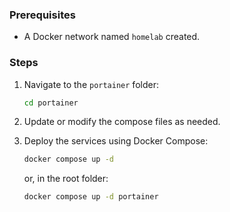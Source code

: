 ### Prerequisites
- A Docker network named `homelab` created.

### Steps
1. Navigate to the `portainer` folder:
    ```bash
    cd portainer
    ```
2. Update or modify the compose files as needed.
3. Deploy the services using Docker Compose:
    ```bash
    docker compose up -d
    ```
    or, in the root folder:
    
    ```bash
    docker compose up -d portainer
    ```
